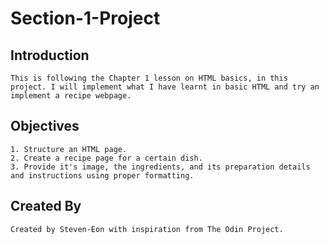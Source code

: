 # Section-1-Project
## Introduction
    This is following the Chapter 1 lesson on HTML basics, in this project. I will implement what I have learnt in basic HTML and try an implement a recipe webpage.

## Objectives
    1. Structure an HTML page.
    2. Create a recipe page for a certain dish.
    3. Provide it's image, the ingredients, and its preparation details and instructions using proper formatting.

## Created By
    Created by Steven-Eon with inspiration from The Odin Project.